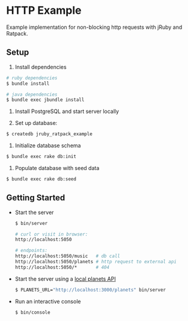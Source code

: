 # HTTP Example

Example implementation for non-blocking http requests with jRuby and Ratpack.

## Setup

1. Install dependencies

  ```sh
  # ruby dependencies
  $ bundle install

  # java dependencies
  $ bundle exec jbundle install
  ```

1. Install PostgreSQL and start server locally

1. Set up database:

  ```sh
  $ createdb jruby_ratpack_example
  ```

1. Initialize database schema

  ```sh
  $ bundle exec rake db:init
  ```

1. Populate database with seed data

  ```sh
  $ bundle exec rake db:seed
  ```

## Getting Started

* Start the server

  ```sh
  $ bin/server

  # curl or visit in browser:
  http://localhost:5050

  # endpoints:
  http://localhost:5050/music   # db call
  http://localhost:5050/planets # http request to external api
  http://localhost:5050/*       # 404
  ```

* Start the server using a [local planets API](github.com:klappradla/planet_service)

  ```sh
  $ PLANETS_URL="http://localhost:3000/planets" bin/server
  ```

* Run an interactive console

  ```sh
  $ bin/console
  ```
